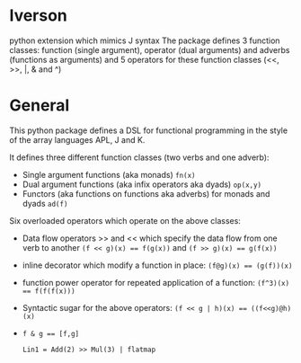 # Iverson
python extension which mimics J syntax
The package defines 3 function classes: function (single argument), operator (dual arguments) and adverbs (functions as arguments) and  5 operators for these function classes (<<, >>, |, & and ^)

# General
This python package defines a DSL for functional programming in the style of the array languages APL, J and K. 

It defines three different function classes (two verbs and one adverb):
 - Single argument functions (aka monads) `fn(x)`
 - Dual argument functions (aka infix operators aka dyads) `op(x,y)`
 - Functors (aka functions on functions aka adverbs) for monads and dyads `ad(f)`


Six overloaded operators which operate on the above classes:
 -  Data flow operators >> and << which specify the data flow from one verb to another `(f << g)(x) == f(g(x))` and `(f >> g)(x) == g(f(x))`
 - inline decorator which modify a function in place: `(f@g)(x) == (g(f))(x)` 
 - function power operator for repeated application of a function: `(f^3)(x) == f(f(f(x)))`
 - Syntactic sugar for the above operators: `(f << g | h)(x) == ((f<<g)@h)(x)`
 - `f & g == [f,g]`

    `Lin1 = Add(2) >> Mul(3) | flatmap`
